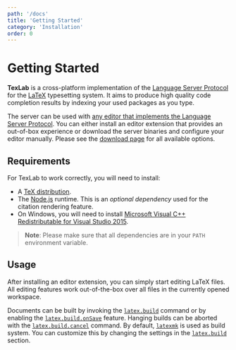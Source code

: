 ```yaml
---
path: '/docs'
title: 'Getting Started'
category: 'Installation'
order: 0
---
```


# Getting Started

**TexLab** is a cross-platform implementation of the [Language Server Protocol](https://microsoft.github.io/language-server-protocol)
for the [LaTeX](https://www.latex-project.org/) typesetting system.
It aims to produce high quality code completion results by indexing your used packages as you type.

The server can be used with [any editor that implements the Language Server Protocol](https://microsoft.github.io/language-server-protocol/implementors/tools/).
You can either install an editor extension that provides an out-of-box experience
or download the server binaries and configure your editor manually.
Please see the [download page](/#download) for all available options.

## Requirements

For TexLab to work correctly, you will need to install:

- A [TeX distribution](https://www.latex-project.org/get/#tex-distributions).
- The [Node.js](https://nodejs.org/) runtime. This is an _optional dependency_ used for the citation rendering feature.
- On Windows, you will need to install [Microsoft Visual C++ Redistributable for Visual Studio 2015](https://aka.ms/vs/16/release/vc_redist.x64.exe).

> **Note**: Please make sure that all dependencies are in your `PATH` environment variable.

## Usage

After installing an editor extension, you can simply start editing LaTeX files.
All editing features work out-of-the-box over all files in the currently opened workspace.

Documents can be built by invoking the [`latex.build`](/docs/reference/commands#latexbuild) command
or by enabling the [`latex.build.onSave`](/docs/reference/configuration#latexbuildonsave) feature.
Hanging builds can be aborted with the [`latex.build.cancel`](/docs/reference/commands#latexbuildcancel) command.
By default, [`latexmk`](https://ctan.org/pkg/latexmk?lang=en) is used as build system.
You can customize this by changing the settings in the [`latex.build`](/docs/reference/configuration#latexbuildexecutable) section.
